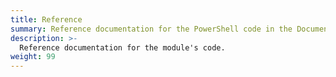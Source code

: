 ```yaml
---
title: Reference
summary: Reference documentation for the PowerShell code in the Documentarian.MicrosoftDocs.PSDocs module.
description: >-
  Reference documentation for the module's code.
weight: 99
---
```

